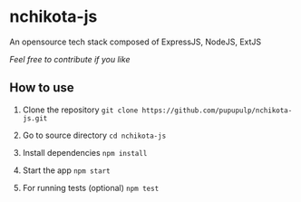 # nchikota-js

An opensource tech stack composed of ExpressJS, NodeJS, ExtJS

*Feel free to contribute if you like*

## How to use

1. Clone the repository
    `git clone https://github.com/pupupulp/nchikota-js.git`

2. Go to source directory
    `cd nchikota-js`

3. Install dependencies
    `npm install`

4. Start the app
    `npm start`

5. For running tests (optional)
    `npm test`